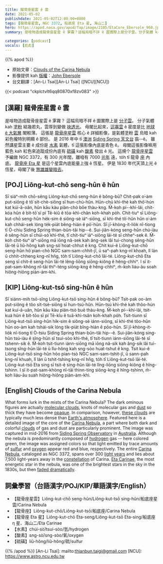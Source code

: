 ```yaml
---
title: 龍骨座星雲 ê 雲
date: 2021-05-02
publishdate: 2021-05-02T12:00:00+0800
tags: [龍骨座星雲, NGC 3372, 船底座 Eta 星, 海山二]
hero: https://apod.nasa.gov/apod/fap/image/2105/EtaCore_Ebersole_960.jpg
summary: 是啥物造成龍骨座星雲 ê 雺霧？這幅烏暗不詳 ê 圖實際上是分子雲。分子氣體 kah 塗粉 ê 結傷厚矣，才會看起來無透明。

categories: [podcast]
vocals: [彪彪]
---
```


{{% apod %}}

- 原始文章：[Clouds of the Carina Nebula](https://apod.nasa.gov/apod/ap210502.html)
- 影像提供 kah [版權][copyright]：[John Ebersole](mailto:j.s.ebersole@gmail.dot.com)
- 台文翻譯：[An-Li Tsai][An-Li Tsai] ([NCU][NCU])

{{< podcast "ckplctvlt6qq80870xf8zv083" >}}

## [漢羅] 龍骨座星雲 ê 雲

是啥物造成龍骨座星雲 ê 雺霧？
這幅烏暗不祥 ê 圖實際上是 [分子雲][molecular clouds]。
分子氣體 kah [塗粉][dust] 結幾若丸，雲厚到變做 [袂透光][opaque]。
毋閣比起來，[這寡雲][these clouds] ê 密度是比 [地球 ê 大氣層][Earth's atmosphere] 閣較薄。
這張是 [龍骨座星雲][Carina Nebula] 核心 ê 詳細影像，是氣體塗粉 [雲][clouds] 烏暗 kah 彩色攏特別明顯 ê 部份。
是 2016 年中 tī [澳洲][Australia] [Siding Spring 天文台][Siding Spring Observatory] 翕--ê。
雖然講星雲主要 ê 成份是 [水素][hydrogen] 氣體，tī 這張影像內底是青色 ê。
毋閣這張影像嘛用藍色 kah 紅色來追蹤成份內底有 [硫磺][sulfur] kah [酸素][oxygen] 發出 ê 光。
這規个 [龍骨座星雲][Carina Nebula] 予編做 NGC 3372，有 300 光年闊，離咱有 7000 [光年][light years] 遠，to̍h tī 龍骨 [座][constellation] 內底。
[龍骨座 Eta 星][Eta Carinae] 是這个星雲內底能量上強 ê 恆星。
伊是 1830 年代天頂上光 ê 恆星，毋閣了後 [煞雄雄變暗去][faded dramatically]。

## [POJ] Liông-kut-chō seng-hûn ê hûn
Sī siáⁿ-mih chō-sêng Liông-kut-chō seng-hûn ê bông-bū?
Chit-pak o͘-àm put-siông ê tô͘ si̍t-chè-siōng sī hun-chú-hûn.
Hūn-chú khì-thé kah thô͘-hún kat kúi-ā-oân, hûn kāu kàu piàn-chò bōe thàu-kng.
M̄-koh pí--khí-lâi, chit-kóa hûn ê bi̍t-tō͘ sī pí Tē-kiû ê tōa-khì-chân koh-khah po̍h.
Chit-tiuⁿ sī Liông-kut-chō seng-hûn he̍k-sim ê siông-sè iáⁿ-siōng, sī khì-thé tô͘-hûn hûn o͘-àm kah chhái-sek lóng te̍k-pia̍t bêng-hián ê pō͘-hūn.
Sī jī-khòng-it-lio̍k nî-tiong tī Ò-chiu Siding Spring thian-bûn-tâi hip--ê.
Sui-jiân-kóng seng-hûn chú-iàu ê sêng-hūn sī chúi-sò͘ khì-thé, tī chit-tiuⁿ iáⁿ-siōng lāi-té sī chheⁿ-sek ê.
M̄-koh chit-tiuⁿ iáⁿ-siōng mā iōng nâ-sek kah âng-sek lâi tui-chong sêng-hūn lāi-té ū liû-hông kah sng-sò͘ hoat-chhut ê kng.
Chit kui-ê Liông-kut-chō seng-hûn hō͘ pian-chò NGC sam-sam-chhit-jī, ū saⁿ-pah kng-nî khoah, lî lán ū chhit-chheng kng-nî hn̄g, to̍h tī Liông-kut-chō lāi-té.
Liông-kut-chō Eta seng sī chit-ê seng-hûn lāi-té lêng-liōng siōng-kiông ê hêng-chhiⁿ.
I sī it-pat-sam-khòng nî-tāi thiⁿ-téng siōng-kng ê hêng-chhiⁿ, m̄-koh liáu-āu soah hiông-hiông piàn-àm-khì.

## [KIP] Liông-kut-tsō sing-hûn ê hûn
Sī siánn-mih tsō-sîng Liông-kut-tsō sing-hûn ê bông-bū?
Tsit-pak oo-àm put-siông ê tôo si̍t-tsè-siōng sī hun-tsú-hûn.
Hūn-tsú khì-thé kah thôo-hún kat kuí-ā-uân, hûn kāu kàu piàn-tsò buē thàu-kng.
M̄-koh pí--khí-lâi, tsit-kuá hûn ê bi̍t-tōo sī pí Tē-kîu ê tuā-khì-tsân koh-khah po̍h.
Tsit-tiunn sī Liông-kut-tsō sing-hûn hi̍k-sim ê siông-sè iánn-siōng, sī khì-thé tôo-hûn hûn oo-àm kah tshái-sik lóng ti̍k-pia̍t bîng-hián ê pōo-hūn.
Sī jī-khòng-it-lio̍k nî-tiong tī Ò-tsiu Siding Spring thian-bûn-tâi hip--ê.
Sui-jiân-kóng sing-hûn tsú-iàu ê sîng-hūn sī tsuí-sòo khì-thé, tī tsit-tiunn iánn-siōng lāi-té sī tshenn-sik ê.
M̄-koh tsit-tiunn iánn-siōng mā iōng nâ-sik kah âng-sik lâi tui-tsong sîng-hūn lāi-té ū lîu-hông kah sng-sòo huat-tshut ê kng.
Tsit kui-ê Liông-kut-tsō sing-hûn hōo pian-tsò NGC sam-sam-tshit-jī, ū sann-pah kng-nî khuah, lî lán ū tshit-tshing kng-nî hn̄g, to̍h tī Liông-kut-tsō lāi-té.
Liông-kut-tsō Eta sing sī tsit-ê sing-hûn lāi-té lîng-liōng siōng-kiông ê hîng-tshinn.
I sī it-pat-sam-khòng nî-tāi thinn-tíng siōng-kng ê hîng-tshinn, m̄-koh liáu-āu suah hiông-hiông piàn-àm-khì.

## [English] Clouds of the Carina Nebula
What forms lurk in the mists of the Carina Nebula? The dark ominous figures are actually [molecular clouds][molecular clouds], knots of molecular gas and [dust][dust] so thick they have become [opaque][opaque]. In comparison, however, [these clouds][these clouds] are typically much less dense than [Earth's atmosphere][Earth's atmosphere]. Featured here is a detailed image of the core of the [Carina Nebula][Carina Nebula], a part where both dark and colorful [clouds][clouds] of gas and dust are particularly prominent. The image was captured in mid-2016 from [Siding Spring Observatory][Siding Spring Observatory] in [Australia][Australia]. Although the nebula is predominantly composed of [hydrogen][hydrogen] gas -- here colored green, the image was assigned colors so that light emitted by trace amounts of [sulfur][sulfur] and [oxygen][oxygen] appear red and blue, respectively. The entire [Carina Nebula][Carina Nebula], cataloged as NGC 3372, spans over 300 [light years][light years] and lies about 7,500 light-years away in the [constellation][constellation] of Carina. [Eta Carinae][Eta Carinae], the most energetic star in the nebula, was one of the brightest stars in the sky in the 1830s, but then [faded dramatically][faded dramatically].

## 詞彙學習（台語漢字/POJ/KIP/華語漢字/English）

- 【龍骨座星雲】Liông-kut-chō seng-hûn/Liông-kut-tsō sing-hûn/船底座星雲/Carina Nebula
- 【龍骨座】Liông-kut-chō/Liông-kut-tsō/船底座/Carina Nebula
- 【龍骨座 Eta 星】Liông-kut-chō Eta-seng/Liông-kut-tsō Eta-sing/船底座 η 星、海山二/Eta Carinae
- 【水素】chúi-sò͘/tsuí-sòo/氫/hydrogen
- 【酸素】sng-sò͘/sng-sòo/氧/oxygen
- 【硫磺】liû-hông/liû-hông/硫/sulfur


{{% /apod %}}
[An-Li Tsai]: mailto:thianbun.taigi@gmail.com
[NCU]: https://www.astro.ncu.edu.tw

[copyright]: https://apod.nasa.gov/apod/fap/lib/about_apod.html#srapply

[molecular clouds]:https://en.wikipedia.org/wiki/Molecular_clouds
[dust]:https://apod.nasa.gov/apod/ap030706.html
[opaque]:https://apod.nasa.gov/apod/ap201122.html
[these clouds]:https://www.youtube.com/watch?v=YDNiYGuzZPM
[Earth's atmosphere]:https://www.nasa.gov/mission_pages/sunearth/science/atmosphere-layers2.html
[Carina Nebula]:https://apod.nasa.gov/apod/ap190623.html
[clouds]:https://apod.nasa.gov/apod/ap050110.html
[Siding Spring Observatory]:https://rsaa.anu.edu.au/observatories/siding-spring-observatory
[Australia]:https://en.wikipedia.org/wiki/Australia
[hydrogen]:https://periodic.lanl.gov/1.shtml
[sulfur]:https://periodic.lanl.gov/16.shtml
[oxygen]:https://www.youtube.com/watch?v=2eGES-MrIFo
[Carina Nebula]:https://en.wikipedia.org/wiki/Carina_Nebula
[light years]:https://chandra.harvard.edu/photo/cosmic_distance.html
[constellation]:http://www.ianridpath.com/startales/startales3.htm
[Eta Carinae]:https://en.wikipedia.org/wiki/Eta_Carinae
[faded dramatically]:https://www.aavso.org/vsots_etacar

